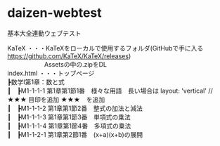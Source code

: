 # daizen-webtest
基本大全連動ウェブテスト

KaTeX ・・・KaTeXをローカルで使用するフォルダ(GitHubで手に入る https://github.com/KaTeX/KaTeX/releases)  
　　　　　　Assetsの中の.zipをDL  
index.html ・・・トップページ  
┣数学I第1章：数と式  
┃　┣M1-1-1-1 第1章第1節1番　様々な用語　長い場合は layout: 'vertical' // ★★★ 目印を追加 ★★★　を追加  
┃　┣M1-1-1-2 第1章第1節2番　整式の加法と減法  
┃　┣M1-1-1-3 第1章第1節3番　単項式の乗法  
┃　┣M1-1-1-4 第1章第1節4番　多項式の乗法  
┃　┣M1-1-2-1 第1章第2節1番　(x+a)(x+b)の展開  
